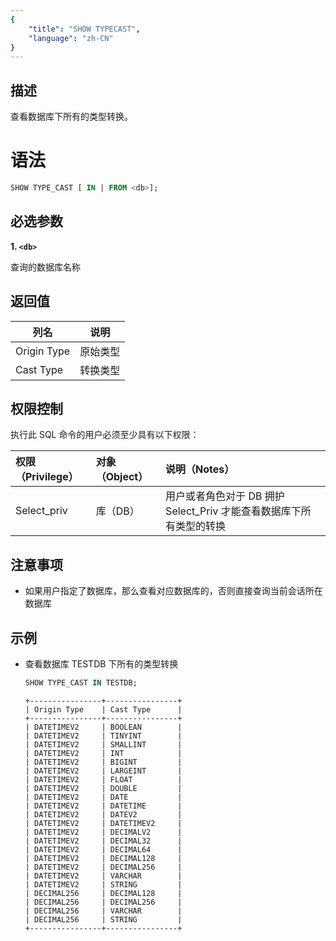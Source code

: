 ```yaml
---
{
    "title": "SHOW TYPECAST",
    "language": "zh-CN"
}
---
```


<!--
Licensed to the Apache Software Foundation (ASF) under one
or more contributor license agreements.  See the NOTICE file
distributed with this work for additional information
regarding copyright ownership.  The ASF licenses this file
to you under the Apache License, Version 2.0 (the
"License"); you may not use this file except in compliance
with the License.  You may obtain a copy of the License at

http://www.apache.org/licenses/LICENSE-2.0

Unless required by applicable law or agreed to in writing,
software distributed under the License is distributed on an
"AS IS" BASIS, WITHOUT WARRANTIES OR CONDITIONS OF ANY
KIND, either express or implied.  See the License for the
specific language governing permissions and limitations
under the License.
-->


## 描述

查看数据库下所有的类型转换。


# 语法

```sql
SHOW TYPE_CAST [ IN | FROM <db>];
```

## 必选参数

**1. `<db>`**

查询的数据库名称

## 返回值

| 列名        | 说明         |
|-------------|--------------|
| Origin Type | 原始类型     |
| Cast Type   | 转换类型     |


## 权限控制

执行此 SQL 命令的用户必须至少具有以下权限：

| 权限（Privilege） | 对象（Object） | 说明（Notes）                     |
| :---------------- |:-----------|:------------------------------|
| Select_priv        | 库（DB）      | 用户或者角色对于 DB 拥护 Select_Priv 才能查看数据库下所有类型的转换 |


## 注意事项

- 如果用户指定了数据库，那么查看对应数据库的，否则直接查询当前会话所在数据库

## 示例

- 查看数据库 TESTDB 下所有的类型转换
    ```sql
    SHOW TYPE_CAST IN TESTDB;
    ```
    ```text
    +----------------+----------------+
    | Origin Type    | Cast Type      |
    +----------------+----------------+
    | DATETIMEV2     | BOOLEAN        |
    | DATETIMEV2     | TINYINT        |
    | DATETIMEV2     | SMALLINT       |
    | DATETIMEV2     | INT            |
    | DATETIMEV2     | BIGINT         |
    | DATETIMEV2     | LARGEINT       |
    | DATETIMEV2     | FLOAT          |
    | DATETIMEV2     | DOUBLE         |
    | DATETIMEV2     | DATE           |
    | DATETIMEV2     | DATETIME       |
    | DATETIMEV2     | DATEV2         |
    | DATETIMEV2     | DATETIMEV2     |
    | DATETIMEV2     | DECIMALV2      |
    | DATETIMEV2     | DECIMAL32      |
    | DATETIMEV2     | DECIMAL64      |
    | DATETIMEV2     | DECIMAL128     |
    | DATETIMEV2     | DECIMAL256     |
    | DATETIMEV2     | VARCHAR        |
    | DATETIMEV2     | STRING         |
    | DECIMAL256     | DECIMAL128     |
    | DECIMAL256     | DECIMAL256     |
    | DECIMAL256     | VARCHAR        |
    | DECIMAL256     | STRING         |
    +----------------+----------------+
    ```





